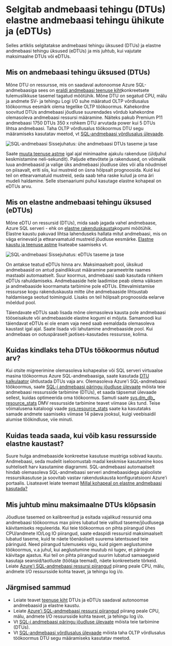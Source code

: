 <properties
    pageTitle="SQL-andmebaasi: Mis on saanud DTU? | Microsoft Azure'i"
    description="Millist Azure SQL-andmebaasi mõistmine tehingu üksus on."
    keywords="andmebaasi jõudluse andmebaasi suvandid"
    services="sql-database"
    documentationCenter=""
    authors="CarlRabeler"
    manager="jhubbard"
    editor="CarlRabeler"/>

<tags
    ms.service="sql-database"
    ms.devlang="na"
    ms.topic="get-started-article"
    ms.tgt_pltfrm="na"
    ms.workload="NA"
    ms.date="09/06/2016"
    ms.author="carlrab"/>

# <a name="explaining-database-transaction-units-dtus-and-elastic-database-transaction-units-edtus"></a>Selgitab andmebaasi tehingu (DTUs) elastne andmebaasi tehingu ühikute ja (eDTUs)

Selles artiklis selgitatakse andmebaasi tehingu üksused (DTUs) ja elastne andmebaasi tehingu üksused (eDTUs) ja mis juhtub, kui vajutate maksimaalne DTUs või eDTUs.  

## <a name="what-are-database-transaction-units-dtus"></a>Mis on andmebaasi tehingu üksused (DTUs)

Mõne DTU on ressursse, mis on saadaval autonoomse Azure SQL-andmebaasiga sees on [eraldi andmebaasi teenuse kiht](sql-database-service-tiers.md#standalone-database-service-tiers-and-performance-levels)konkreetsete tulemuslikkuse tasemel tagatud mõõtühik. Mõne DTU on segatud CPU, mälu ja andmete SV- ja tehingu Logi I/O suhe määratud OLTP võrdlusalus töökoormus eesmärk olema tegelike OLTP töökoormus. Kahekordne soovitud DTUs andmebaasi jõudluse suurendades võrdub kahekordne olemasoleva andmebaasi ressursi määramine. Näiteks pakub Premium P11 andmebaasi 1750 DTUs 350 x rohkem DTU arvutada power kui 5 DTUs lihtsa andmebaasi. Taha OLTP võrdlusalus töökoormus DTU segu määramiseks kasutatav meetod, vt [SQL-andmebaasi võrdlusalus ülevaade](sql-database-benchmark-overview.md).

![SQL-andmebaasi Sissejuhatus: ühe andmebaasi DTUs taseme ja tase](./media/sql-database-what-is-a-dtu/single_db_dtus.png)

Saate [muuta teenuse astme](sql-database-scale-up.md) igal ajal minimaalne ajakulu rakenduse (üldjuhul keskmistamine neli-sekundit). Paljude ettevõtete ja rakendused, on võimalik luua andmebaasid ja valige üks andmebaasi jõudluse üles või alla nõudmisel on piisavalt, eriti siis, kui mustreid on üsna hõlpsalt prognoosida. Kuid kui teil on ettearvamatuid mustreid, seda saab teha raske kulud ja oma äri mudeli haldamine. Selle stsenaariumi puhul kasutage elastne kohapeal on eDTUs arvu.

## <a name="what-are-elastic-database-transaction-units-edtus"></a>Mis on elastne andmebaasi tehingu üksused (eDTUs)

Mõne eDTU on ressursid (DTUs), mida saab jagada vahel andmebaase, Azure SQL serveri - ehk on [elastne rakenduskausta](sql-database-elastic-pool.png)kogumi mõõtühik. Elastne kaustu pakuvad lihtsa lahenduseks hallata mitut andmebaasi, mis on väga erinevaid ja ettearvamatuid mustreid jõudluse eesmärke. [Elastne kaustu ja teenuse astme](sql-database-service-tiers.md#elastic-pool-service-tiers-and-performance-in-edtus) lisateabe saamiseks vt.

![SQL-andmebaasi Sissejuhatus: eDTUs taseme ja tase](./media/sql-database-what-is-a-dtu/sqldb_elastic_pools.png)

On antakse teatud eDTUs hinna arv. Maksimaalselt pool, üksikud andmebaasid on antud paindlikkust määramine parameetrite raames mastaabi automaatselt. Suur koormus, andmebaasi saab kasutada rohkem eDTUs rahuldamiseks. Andmebaaside hele laadimise peab olema väiksem ja andmebaaside koormamata tarbimine pole eDTUs. Ettevalmistamise ressursse kogu rakenduskausta mitte ühe andmebaaside lihtsustab haldamisega seotud toiminguid. Lisaks on teil hõlpsalt prognoosida eelarve mõeldud pool.

Täiendavate eDTUs saab lisada mõne olemasoleva kausta pole andmebaasi tööseisakute või andmebaaside elastne kogumi ei mõjuta. Samamoodi kui täiendavat eDTUs ei ole enam vaja need saab eemaldada olemasoleva kaustast igal ajal. Saate lisada või lahutamine andmebaaside pool. Kui andmebaas on ootuspäraselt jaotises-kasutades ressursse, kolima.

## <a name="how-can-i-determine-the-number-of-dtus-needed-by-my-workload"></a>Kuidas kindlaks teha DTUs töökoormus nõutud arv?

Kui otsite migreerimine olemasoleva kohapealse või SQL serveri virtuaalse masina töökoormus Azure SQL-andmebaasiga, saate kasutada [DTU kalkulaator](http://dtucalculator.azurewebsites.net/) ühtlustada DTUs vaja arv. Olemasoleva Azure'i SQL-andmebaasi töökoormus, saate [SQL-i andmebaasi päringu jõudluse ülevaate](sql-database-query-performance.md) mõista teie andmebaasi ressursside tarbimine (DTUs), et saada täpsemat ülevaade sellest, kuidas optimeerida oma töökoormus. Samuti saate [sys.dm_db_ resource_stats](https://msdn.microsoft.com/library/dn800981.aspx) DMV ressursside tarbimine teavet viimase üks tund. Teise võimalusena kataloogi vaade [sys.resource_stats](http://msdn.microsoft.com/library/dn269979.aspx) saate ka kasutataks samade andmete saamiseks viimase 14 päeva jooksul, kuigi veebisaidil alumise töökindluse, viie minuti.

## <a name="how-do-i-know-if-i-could-benefit-from-an-elastic-pool-of-resources"></a>Kuidas teada saada, kui võib kasu ressursside elastne kaustast?

Suure hulga andmebaaside konkreetse kasutuse mustriga sobivad kaustu. Andmebaasi, seda mudelit iseloomustab madal keskmise kasutamine koos suhteliselt harv kasutamine diagrammi. SQL-andmebaasi automaatselt hindab olemasoleva SQL-andmebaasi serveri andmebaasidega ajalooliste ressursikasutuse ja soovitab vastav rakenduskausta konfiguratsiooni Azure'i portaalis. Lisateavet leiate teemast [Millal kohapeal on elastne andmebaasi kasutada?](sql-database-elastic-pool-guidance.md)

## <a name="what-happens-when-i-hit-my-maximum-dtus"></a>Mis juhtub minu maksimaalne DTUs klõpsasin

Jõudluse tasemed on kalibreeritud ja esitada vajalikud ressursid oma andmebaasi töökoormus max piires lubatud teie valitud taseme/jõudlusega käivitamiseks reguleerida. Kui teie töökoormus on pihta piirangud ühes CPU/andmete IO/Log IO piirangud, saate edaspidi ressursid maksimaalselt lubatud taseme, kuid te näete tõenäoliselt suurema latentsused teie päringuid. Need piirangud tulemuseks vigu, kuid pigem aeglustumine töökoormus, v.a juhul, kui aeglustumine muutub nii tugev, et päringute käivitage ajastus. Kui teil on pihta piirangud suurim lubatud samaaegseid kasutaja seansid/taotluste (töötaja teemad), näete konkreetsete tõrkeid. Leiate [Azure'i SQL-andmebaasi ressursi piirangud](sql-database-resource-limits.md) piirang peale CPU, mälu, andmete I/O ressursside kohta teavet, ja tehingu log i/o.

## <a name="next-steps"></a>Järgmised sammud

- Leiate teavet [teenuse kiht](sql-database-service-tiers.md) DTUs ja eDTUs saadaval autonoomse andmebaasid ja elastne kaustu.
- Leiate [Azure'i SQL-andmebaasi ressursi piirangud](sql-database-resource-limits.md) piirang peale CPU, mälu, andmete I/O ressursside kohta teavet, ja tehingu log i/o.
- Vt [SQL-i andmebaasi päringu jõudluse ülevaate](sql-database-query-performance.md) mõista teie tarbimine (DTUs).
- Vt [SQL-andmebaasi võrdlusalus ülevaade](sql-database-benchmark-overview.md) mõista taha OLTP võrdlusalus töökoormus DTU segu määramiseks kasutatav meetod.